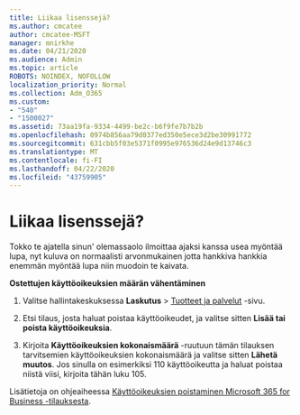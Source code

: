 ```yaml
---
title: Liikaa lisenssejä?
ms.author: cmcatee
author: cmcatee-MSFT
manager: mnirkhe
ms.date: 04/21/2020
ms.audience: Admin
ms.topic: article
ROBOTS: NOINDEX, NOFOLLOW
localization_priority: Normal
ms.collection: Adm_O365
ms.custom:
- "540"
- "1500027"
ms.assetid: 73aa19fa-9334-4499-be2c-b6f9fe7b7b2b
ms.openlocfilehash: 0974b856aa79d0377ed350e5ece3d2be30991772
ms.sourcegitcommit: 631cbb5f03e5371f0995e976536d24e9d13746c3
ms.translationtype: MT
ms.contentlocale: fi-FI
ms.lasthandoff: 04/22/2020
ms.locfileid: "43759905"
---
```

# <a name="too-many-licenses"></a>Liikaa lisenssejä?

Tokko te ajatella sinun' olemassaolo ilmoittaa ajaksi kanssa usea myöntää lupa, nyt kuluva on normaalisti arvonmukainen jotta hankkiva hankkia enemmän myöntää lupa niin muodoin te kaivata.
  
**Ostettujen käyttöoikeuksien määrän vähentäminen**
  
1. Valitse hallintakeskuksessa **Laskutus** \> [Tuotteet ja palvelut](https://go.microsoft.com/fwlink/p/?linkid=842054) -sivu.

2. Etsi tilaus, josta haluat poistaa käyttöoikeudet, ja valitse sitten **Lisää tai poista käyttöoikeuksia**.

3. Kirjoita **Käyttöoikeuksien kokonaismäärä** -ruutuun tämän tilauksen tarvitsemien käyttöoikeuksien kokonaismäärä ja valitse sitten **Lähetä muutos**. Jos sinulla on esimerkiksi 110 käyttöoikeutta ja haluat poistaa niistä viisi, kirjoita tähän luku 105.

Lisätietoja on ohjeaiheessa [Käyttöoikeuksien poistaminen Microsoft 365 for Business -tilauksesta](https://docs.microsoft.com/office365/admin/subscriptions-and-billing/remove-licenses-from-subscription).